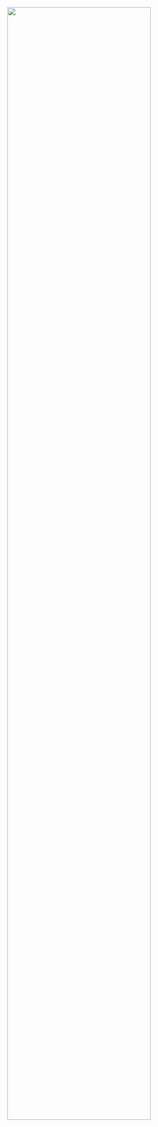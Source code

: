 <p align="center">
<img width="80%" src="https://github.com/user-attachments/assets/1be4d965-0dc0-4e87-8b15-172ade62df85">  
</p>
